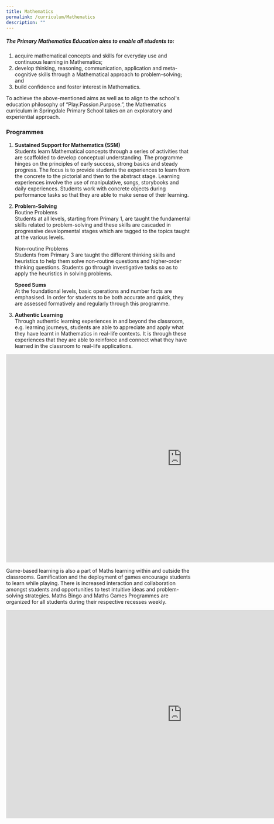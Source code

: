 ```yaml
---
title: Mathematics
permalink: /curriculum/Mathematics
description: ""
---
```

##### The Primary Mathematics Education aims to enable all students to:

1.  acquire mathematical concepts and skills for everyday use and continuous learning&nbsp;in Mathematics;
2.  develop thinking, reasoning, communication, application and meta-cognitive skills&nbsp;through a Mathematical approach&nbsp;to problem-solving; and
3.  build confidence and foster interest in Mathematics.

To achieve the above-mentioned aims as well as to align to the school's education philosophy of “Play.Passion.Purpose.”, the Mathematics curriculum in Springdale Primary School takes on an exploratory and experiential approach.  
  

### **Programmes**

1.  **Sustained Support for Mathematics (SSM)**  
    Students learn Mathematical concepts through a series of activities that are scaffolded to develop conceptual understanding. The programme hinges on the principles of early success, strong basics and steady progress. The focus is to provide students the experiences to learn from the concrete to the pictorial and then to the abstract stage. Learning experiences involve the use of manipulative, songs, storybooks and daily experiences. Students work with concrete objects during performance tasks so that they are able to make sense of their learning.  
      
    
2.  **Problem-Solving**  
    Routine Problems  
    Students at all levels, starting from Primary 1, are taught the fundamental skills related to problem-solving and these skills are cascaded in progressive developmental stages which are tagged to the topics taught at the various levels.&nbsp;  
      
    Non-routine Problems  
    Students from Primary 3 are taught the different thinking skills and heuristics to help them solve non-routine questions and higher-order thinking questions. Students go through investigative tasks so as to apply the heuristics in solving problems.&nbsp;  
      
    **Speed Sums**  
    At the foundational levels, basic operations and number facts are emphasised. In order for students to be both accurate and quick, they are assessed formatively and regularly through this programme.  
      
    
3.  **Authentic Learning**  
    Through authentic learning experiences in and beyond the classroom, e.g. learning journeys, students are able to appreciate and apply what they have learnt in Mathematics in real-life contexts. It is through these experiences that they are able to reinforce and connect what they have learned in the classroom to real-life applications.
		
<iframe allowfullscreen="true" height="569" width="960" frameborder="0" src="https://docs.google.com/presentation/d/e/2PACX-1vRDYdEyv9QrsGEhcFsPm3wF_KDz6rLAUmse7-FhadGDTZ8etmFdeCVSlTDxmIm1444GO-tZmHdh5Suo/embed?start=false&amp;loop=false&amp;delayms=3000"></iframe>

Game-based learning is also a part of Maths learning within and outside the classrooms. Gamification and the deployment of games encourage students to learn while playing. There is increased interaction and collaboration amongst students and opportunities to test intuitive ideas and problem-solving strategies. Maths Bingo and Maths Games Programmes are organized for all students during their respective recesses weekly.

<iframe allowfullscreen="true" height="569" width="960" frameborder="0" src="https://docs.google.com/presentation/d/e/2PACX-1vQO1fiw55U_3LgZkkREEEa0niluLnTBqhLzeNCu5rN2TVX8OIXiLp0T9pVVTb5mB6DHBIzQg308TYBd/embed?start=false&amp;loop=false&amp;delayms=3000"></iframe>
